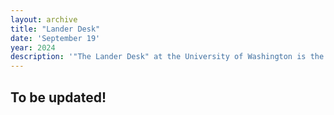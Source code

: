 ```yaml
---
layout: archive
title: "Lander Desk"
date: 'September 19'
year: 2024
description: '"The Lander Desk" at the University of Washington is the front desk located in Lander Hall, one of the residence halls on campus.'
---
```


## To be updated!

